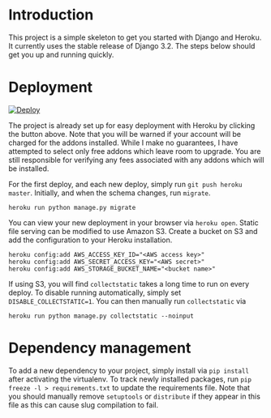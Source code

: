 Introduction
==

This project is a simple skeleton to get you started with Django and Heroku.
It currently uses the stable release of Django 3.2.
The steps below should get you up and running quickly.

Deployment
==

[![Deploy](https://www.herokucdn.com/deploy/button.svg)](https://heroku.com/deploy)

The project is already set up for easy deployment with Heroku by clicking the button above.
Note that you will be warned if your account will be charged for the addons installed.
While I make no guarantees, I have attempted to select only free addons which leave room to upgrade.
You are still responsible for verifying any fees associated with any addons which will be installed.

For the first deploy, and each new deploy, simply run `git push heroku master`.
Initially, and when the schema changes, run `migrate`.

    heroku run python manage.py migrate

You can view your new deployment in your browser via `heroku open`.
Static file serving can be modified to use Amazon S3.
Create a bucket on S3 and add the configuration to your Heroku installation.

    heroku config:add AWS_ACCESS_KEY_ID="<AWS access key>"
    heroku config:add AWS_SECRET_ACCESS_KEY="<AWS secret>"
    heroku config:add AWS_STORAGE_BUCKET_NAME="<bucket name>"

If using S3, you will find `collectstatic` takes a long time to run on every deploy.
To disable running automatically, simply set `DISABLE_COLLECTSTATIC=1`.
You can then manually run `collectstatic` via

    heroku run python manage.py collectstatic --noinput


Dependency management
==

To add a new dependency to your project, simply install via `pip install` after activating the virtualenv.
To track newly installed packages, run `pip freeze -l > requirements.txt` to update the requirements file.
Note that you should manually remove `setuptools` or `distribute` if they appear in this file as this can cause slug compilation to fail.
